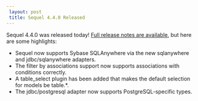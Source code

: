 ```yaml
---
 layout: post
 title: Sequel 4.4.0 Released
---
```


Sequel 4.4.0 was released today!  <a href="http://sequel.jeremyevans.net/rdoc/files/doc/release_notes/4_4_0_txt.html">Full release notes are available</a>, but here are some highlights:

* Sequel now supports Sybase SQLAnywhere via the new sqlanywhere and jdbc/sqlanywhere adapters.
* The filter by associations support now supports associations with conditions correctly.
* A table_select plugin has been added that makes the default selection for models be table.*.
* The jdbc/postgresql adapter now supports PostgreSQL-specific types.
